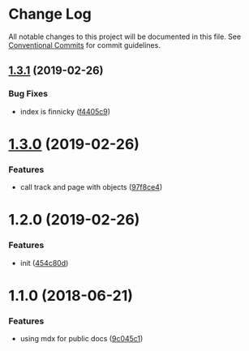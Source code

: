 # Change Log

All notable changes to this project will be documented in this file.
See [Conventional Commits](https://conventionalcommits.org) for commit guidelines.

## [1.3.1](https://github.com/morgs32/react-merge-metrics/compare/website@1.3.0...website@1.3.1) (2019-02-26)


### Bug Fixes

* index is finnicky ([f4405c9](https://github.com/morgs32/react-merge-metrics/commit/f4405c9))





# [1.3.0](https://github.com/morgs32/react-merge-metrics/compare/website@1.2.0...website@1.3.0) (2019-02-26)


### Features

* call track and page with objects ([97f8ce4](https://github.com/morgs32/react-merge-metrics/commit/97f8ce4))





# 1.2.0 (2019-02-26)


### Features

* init ([454c80d](https://github.com/morgs32/react-merge-metrics/commit/454c80d))





<a name="1.1.0"></a>
# 1.1.0 (2018-06-21)


### Features

* using mdx for public docs ([9c045c1](https://github.com/morgs32/hemingway/commit/9c045c1))
